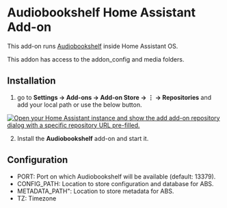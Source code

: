 # Audiobookshelf Home Assistant Add-on

This add-on runs [Audiobookshelf](https://www.audiobookshelf.org/) inside Home Assistant OS.

This addon has access to the addon_config and media folders.

## Installation
1. go to **Settings → Add-ons → Add-on Store → ⋮ → Repositories** and add your local path or use the below button.

[![Open your Home Assistant instance and show the add add-on repository dialog with a specific repository URL pre-filled.](https://my.home-assistant.io/badges/supervisor_add_addon_repository.svg)](https://my.home-assistant.io/redirect/supervisor_add_addon_repository/?repository_url=https%3A%2F%2Fgithub.com%2Fbigred10151990%2Fha-addons)

2. Install the **Audiobookshelf** add-on and start it.

## Configuration

- PORT: Port on which Audiobookshelf will be available (default: 13379).
- CONFIG_PATH: Location to store configuration and database for ABS.
- METADATA_PATH": Location to store metadata for ABS.
- TZ: Timezone
